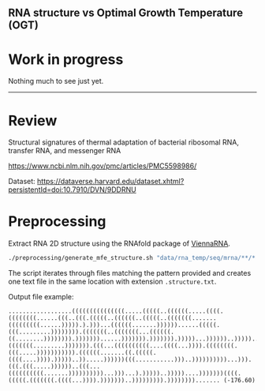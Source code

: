 RNA structure vs Optimal Growth Temperature (OGT)
--------------------------------------------------

# Work in progress

Nothing much to see just yet.

----

# Review

Structural signatures of thermal adaptation of bacterial ribosomal RNA, transfer RNA, and messenger RNA

https://www.ncbi.nlm.nih.gov/pmc/articles/PMC5598986/

Dataset: https://dataverse.harvard.edu/dataset.xhtml?persistentId=doi:10.7910/DVN/9DDRNU


# Preprocessing

Extract RNA 2D structure using the RNAfold package of [ViennaRNA](https://www.tbi.univie.ac.at/RNA/).

```bash
./preprocessing/generate_mfe_structure.sh "data/rna_temp/seq/mrna/**/*.fasta"
```

The script iterates through files matching the pattern provided and creates one text file in the same location with extension `.structure.txt`.

Output file example:

```
..................(((((((((((((((.....(((((..((((((.....((((.((((((((......(((..(((.(((((..((((((..(((((..(((((((.......(((((((((......))))).).)))...((((((.......))))))......(((((.(((.........)))))))).(((((((..(((((((...((((((.((........)))))))).)))))))......))))))).))))))).)))))...))))))..)))))..)))..)))))))))))...))))..(((((((.........))))))).(((...((((((((((....((((...)))).((((((((.(((.....))))))))))).((((((.......((.(((((.((((....)))).)))))..)).....))))))(((...........)))..))))))))))...))).(((.(((.....))))))..(((...((((((((((.......))))))))))...)))...).)))))..)))))....)))))))((((.(((((.(((((((.((((...)))).)))))))..))))))))).))))))))....... (-176.60)
```

